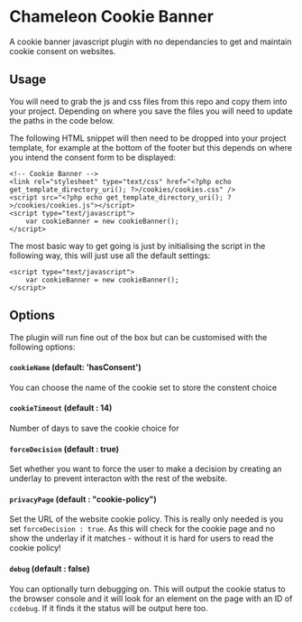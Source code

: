 # Chameleon Cookie Banner
A cookie banner javascript plugin with no dependancies to get and maintain cookie consent on websites. 


## Usage
You will need to grab the js and css files from this repo and copy them into your project. Depending on where you save the files you will need to update the paths in the code below.

The following HTML snippet will then need to be dropped into your project template, for example at the bottom of the footer but this depends on where you intend the consent form to be displayed:
```
<!-- Cookie Banner -->
<link rel="stylesheet" type="text/css" href="<?php echo get_template_directory_uri(); ?>/cookies/cookies.css" />
<script src="<?php echo get_template_directory_uri(); ?>/cookies/cookies.js"></script>
<script type="text/javascript">
	var cookieBanner = new cookieBanner();
</script>
```

The most basic way to get going is just by initialising the script in the following way, this will just use all the default settings:
```
<script type="text/javascript">
	var cookieBanner = new cookieBanner();
</script>
```

## Options
The plugin will run fine out of the box but can be customised with the following options: 

#### ```cookieName``` (default: 'hasConsent')
You can choose the name of the cookie set to store the constent choice

#### ```cookieTimeout``` (default : 14)
Number of days to save the cookie choice for

#### ```forceDecision``` (default : true)
Set whether you want to force the user to make a decision by creating an underlay to prevent interacton with the rest of the website. 

#### ```privacyPage```  (default : "cookie-policy")
Set the URL of the website cookie policy. This is really only needed is you set ```forceDecision : true```. As this will check for the cookie page and no show the underlay if it matches - without it is hard for users to read the cookie policy!

#### ```debug``` (default : false)
You can optionally turn debugging on. This will output the cookie status to the browser console and it will look for an element on the page with an ID of ```ccdebug```. If it finds it the status will be output here too.
